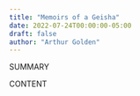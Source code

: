 ```yaml
---
title: "Memoirs of a Geisha"
date: 2022-07-24T00:00:00-05:00
draft: false
author: "Arthur Golden"
---
```


SUMMARY

<!--more-->

CONTENT
